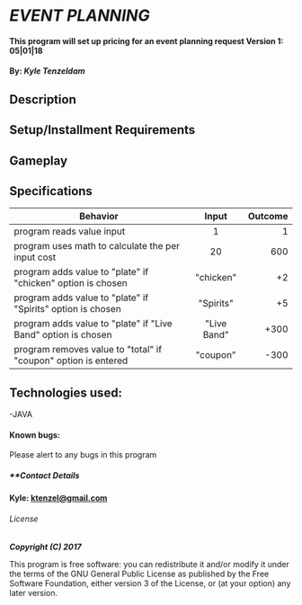 # _EVENT PLANNING_

#### This program will set up pricing for an event planning request Version 1: 05|01|18

#### By: _**Kyle Tenzeldam**_


## Description

## Setup/Installment Requirements




## Gameplay


## Specifications

| Behavior        | Input           | Outcome  |
| ------------- |:-------------:| -----:|
| program reads value input| 1 | 1 |
| program uses math to calculate the per input cost | 20 | 600 |
| program adds value to "plate" if "chicken" option is chosen  | "chicken" | +2 |
| program adds value to "plate" if "Spirits" option is chosen  | "Spirits" | +5 |
| program adds value to "plate" if "Live Band" option is chosen | "Live Band" | +300 |
| program removes value to "total" if "coupon" option is entered | "coupon" | -300 |




## Technologies used:

-JAVA

#### Known bugs:

Please alert to any bugs in this program

##### **Contact Details
**Kyle: ktenzel@gmail.com**



###### License

_**Copyright (C) 2017**_

This program is free software: you can redistribute it and/or modify it under the terms of the GNU General Public License as published by the Free Software Foundation, either version 3 of the License, or (at your option) any later version.